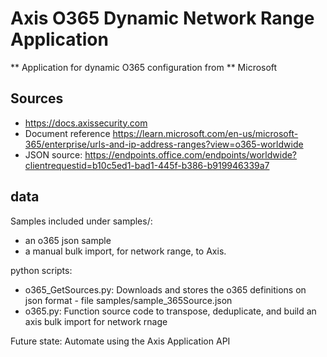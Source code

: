 # Axis O365 Dynamic Network Range Application


** Application for dynamic O365 configuration from
** Microsoft


## Sources
* https://docs.axissecurity.com
* Document reference https://learn.microsoft.com/en-us/microsoft-365/enterprise/urls-and-ip-address-ranges?view=o365-worldwide
* JSON source: https://endpoints.office.com/endpoints/worldwide?clientrequestid=b10c5ed1-bad1-445f-b386-b919946339a7



## data
Samples included under samples/:
* an o365 json sample
* a manual bulk import, for network range, to Axis.


python scripts:
* o365_GetSources.py: Downloads and stores the o365 definitions on json format - file samples/sample_365Source.json
* o365.py:  Function source code to transpose, deduplicate, and build an axis bulk import for network rnage

Future state: Automate using the Axis Application API
